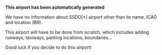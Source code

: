 **This airport has been automatically generated**

We have no information about SSDO[*] airport other than its name, ICAO and location (BR).

This airport will have to be done from scratch, which includes adding runways, taxiways, parking locations, boundaries...

Good luck if you decide to do this airport!